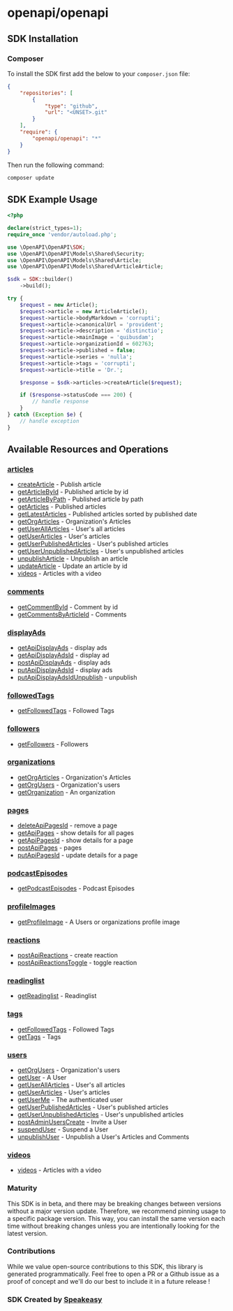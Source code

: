 # openapi/openapi

<!-- Start SDK Installation -->
## SDK Installation

### Composer

To install the SDK first add the below to your `composer.json` file:

```json
{
    "repositories": [
        {
            "type": "github",
            "url": "<UNSET>.git"
        }
    ],
    "require": {
        "openapi/openapi": "*"
    }
}
```

Then run the following command:

```bash
composer update
```
<!-- End SDK Installation -->

## SDK Example Usage
<!-- Start SDK Example Usage -->
```php
<?php

declare(strict_types=1);
require_once 'vendor/autoload.php';

use \OpenAPI\OpenAPI\SDK;
use \OpenAPI\OpenAPI\Models\Shared\Security;
use \OpenAPI\OpenAPI\Models\Shared\Article;
use \OpenAPI\OpenAPI\Models\Shared\ArticleArticle;

$sdk = SDK::builder()
    ->build();

try {
    $request = new Article();
    $request->article = new ArticleArticle();
    $request->article->bodyMarkdown = 'corrupti';
    $request->article->canonicalUrl = 'provident';
    $request->article->description = 'distinctio';
    $request->article->mainImage = 'quibusdam';
    $request->article->organizationId = 602763;
    $request->article->published = false;
    $request->article->series = 'nulla';
    $request->article->tags = 'corrupti';
    $request->article->title = 'Dr.';

    $response = $sdk->articles->createArticle($request);

    if ($response->statusCode === 200) {
        // handle response
    }
} catch (Exception $e) {
    // handle exception
}
```
<!-- End SDK Example Usage -->

<!-- Start SDK Available Operations -->
## Available Resources and Operations


### [articles](docs/articles/README.md)

* [createArticle](docs/articles/README.md#createarticle) - Publish article
* [getArticleById](docs/articles/README.md#getarticlebyid) - Published article by id
* [getArticleByPath](docs/articles/README.md#getarticlebypath) - Published article by path
* [getArticles](docs/articles/README.md#getarticles) - Published articles
* [getLatestArticles](docs/articles/README.md#getlatestarticles) - Published articles sorted by published date
* [getOrgArticles](docs/articles/README.md#getorgarticles) - Organization's Articles
* [getUserAllArticles](docs/articles/README.md#getuserallarticles) - User's all articles
* [getUserArticles](docs/articles/README.md#getuserarticles) - User's articles
* [getUserPublishedArticles](docs/articles/README.md#getuserpublishedarticles) - User's published articles
* [getUserUnpublishedArticles](docs/articles/README.md#getuserunpublishedarticles) - User's unpublished articles
* [unpublishArticle](docs/articles/README.md#unpublisharticle) - Unpublish an article
* [updateArticle](docs/articles/README.md#updatearticle) - Update an article by id
* [videos](docs/articles/README.md#videos) - Articles with a video

### [comments](docs/comments/README.md)

* [getCommentById](docs/comments/README.md#getcommentbyid) - Comment by id
* [getCommentsByArticleId](docs/comments/README.md#getcommentsbyarticleid) - Comments

### [displayAds](docs/displayads/README.md)

* [getApiDisplayAds](docs/displayads/README.md#getapidisplayads) - display ads
* [getApiDisplayAdsId](docs/displayads/README.md#getapidisplayadsid) - display ad
* [postApiDisplayAds](docs/displayads/README.md#postapidisplayads) - display ads
* [putApiDisplayAdsId](docs/displayads/README.md#putapidisplayadsid) - display ads
* [putApiDisplayAdsIdUnpublish](docs/displayads/README.md#putapidisplayadsidunpublish) - unpublish

### [followedTags](docs/followedtags/README.md)

* [getFollowedTags](docs/followedtags/README.md#getfollowedtags) - Followed Tags

### [followers](docs/followers/README.md)

* [getFollowers](docs/followers/README.md#getfollowers) - Followers

### [organizations](docs/organizations/README.md)

* [getOrgArticles](docs/organizations/README.md#getorgarticles) - Organization's Articles
* [getOrgUsers](docs/organizations/README.md#getorgusers) - Organization's users
* [getOrganization](docs/organizations/README.md#getorganization) - An organization

### [pages](docs/pages/README.md)

* [deleteApiPagesId](docs/pages/README.md#deleteapipagesid) - remove a page
* [getApiPages](docs/pages/README.md#getapipages) - show details for all pages
* [getApiPagesId](docs/pages/README.md#getapipagesid) - show details for a page
* [postApiPages](docs/pages/README.md#postapipages) - pages
* [putApiPagesId](docs/pages/README.md#putapipagesid) - update details for a page

### [podcastEpisodes](docs/podcastepisodes/README.md)

* [getPodcastEpisodes](docs/podcastepisodes/README.md#getpodcastepisodes) - Podcast Episodes

### [profileImages](docs/profileimages/README.md)

* [getProfileImage](docs/profileimages/README.md#getprofileimage) - A Users or organizations profile image

### [reactions](docs/reactions/README.md)

* [postApiReactions](docs/reactions/README.md#postapireactions) - create reaction
* [postApiReactionsToggle](docs/reactions/README.md#postapireactionstoggle) - toggle reaction

### [readinglist](docs/readinglist/README.md)

* [getReadinglist](docs/readinglist/README.md#getreadinglist) - Readinglist

### [tags](docs/tags/README.md)

* [getFollowedTags](docs/tags/README.md#getfollowedtags) - Followed Tags
* [getTags](docs/tags/README.md#gettags) - Tags

### [users](docs/users/README.md)

* [getOrgUsers](docs/users/README.md#getorgusers) - Organization's users
* [getUser](docs/users/README.md#getuser) - A User
* [getUserAllArticles](docs/users/README.md#getuserallarticles) - User's all articles
* [getUserArticles](docs/users/README.md#getuserarticles) - User's articles
* [getUserMe](docs/users/README.md#getuserme) - The authenticated user
* [getUserPublishedArticles](docs/users/README.md#getuserpublishedarticles) - User's published articles
* [getUserUnpublishedArticles](docs/users/README.md#getuserunpublishedarticles) - User's unpublished articles
* [postAdminUsersCreate](docs/users/README.md#postadminuserscreate) - Invite a User
* [suspendUser](docs/users/README.md#suspenduser) - Suspend a User
* [unpublishUser](docs/users/README.md#unpublishuser) - Unpublish a User's Articles and Comments

### [videos](docs/videos/README.md)

* [videos](docs/videos/README.md#videos) - Articles with a video
<!-- End SDK Available Operations -->

### Maturity

This SDK is in beta, and there may be breaking changes between versions without a major version update. Therefore, we recommend pinning usage
to a specific package version. This way, you can install the same version each time without breaking changes unless you are intentionally
looking for the latest version.

### Contributions

While we value open-source contributions to this SDK, this library is generated programmatically.
Feel free to open a PR or a Github issue as a proof of concept and we'll do our best to include it in a future release !

### SDK Created by [Speakeasy](https://docs.speakeasyapi.dev/docs/using-speakeasy/client-sdks)
